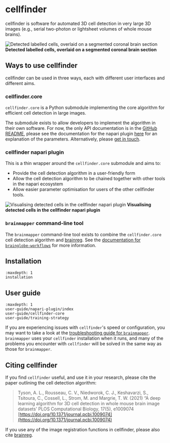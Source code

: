 # cellfinder

cellfinder is software for automated 3D cell detection in very large 3D images (e.g., serial two-photon or lightsheet volumes of whole mouse brains).

![Detected labelled cells, overlaid on a segmented coronal brain section](images/cells.png)
**Detected labelled cells, overlaid on a segmented coronal brain section**

## Ways to use cellfinder

cellfinder can be used in three ways, each with different user interfaces and different aims.

### cellfinder.core

`cellfinder.core` is a Python submodule implementing the core algorithm for efficient cell detection in large images.

The submodule exists to allow developers to implement the algorithm in their own software.
For now, the only API documentation is in the [GitHub README](https://github.com/brainglobe/cellfinder/blob/main/README.md), please see the documentation for the napari plugin [here](user-guide/napari-plugin/index) for an explanation of the parameters.
Alternatively, please [get in touch](/contact).

### cellfinder napari plugin

This is a thin wrapper around the `cellfinder.core` submodule and aims to:

- Provide the cell detection algorithm in a user-friendly form
- Allow the cell detection algorithm to be chained together with other tools in the napari ecosystem
- Allow easier parameter optimisation for users of the other cellfinder tools.

![Visualising detected cells in the cellfinder napari plugin](images/napari-cellfinder.gif)
**Visualising detected cells in the cellfinder napari plugin**

### `brainmapper` command-line tool

The `brainmapper` command-line tool exists to combine the `cellfinder.core` cell detection algorithm and [brainreg](/documentation/brainreg/index).
See the [documentation for `brainglobe-workflows`](/documentation/brainglobe-workflows/index) for more information.

## Installation

```{toctree}
:maxdepth: 1
installation
```

## User guide

```{toctree}
:maxdepth: 1
user-guide/napari-plugin/index
user-guide/cellfinder-core
user-guide/training-strategy
```

If you are experiencing issues with `cellfinder`'s speed or configuration, you may want to take a look at the [troubleshooting guide for `brainmapper`](../brainglobe-workflows/brainmapper/troubleshooting/index.md).
`brainmapper` uses your `cellfinder` installation when it runs, and many of the problems you encounter with `cellfinder` will be solved in the same way as those for `brainmapper`.

## Citing cellfinder

If you find `cellfinder` useful, and use it in your research, please cite the paper outlining the cell detection algorithm:
> Tyson, A. L., Rousseau, C. V., Niedworok, C. J., Keshavarzi, S., Tsitoura, C., Cossell, L., Strom, M. and Margrie, T. W. (2021) “A deep learning algorithm for 3D cell detection in whole mouse brain image datasets’ PLOS Computational Biology, 17(5), e1009074
[https://doi.org/10.1371/journal.pcbi.1009074](https://doi.org/10.1371/journal.pcbi.1009074)
>

If you use any of the image registration functions in cellfinder, please also cite [brainreg](/documentation/brainreg/index).

